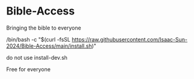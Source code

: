 # Bible-Access
Bringing the bible to everyone

/bin/bash -c "$(curl -fsSL https://raw.githubusercontent.com/Isaac-Sun-2024/Bible-Access/main/install.sh)"

do not use install-dev.sh

Free for everyone
